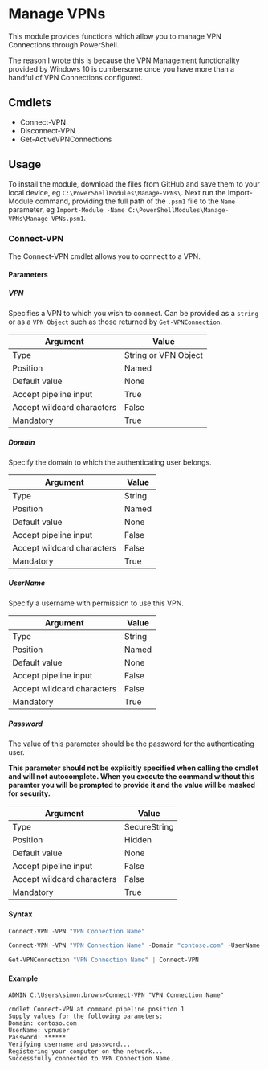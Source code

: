 # Manage VPNs
This module provides functions which allow you to manage VPN Connections through PowerShell.

The reason I wrote this is because the VPN Management functionality provided by Windows 10 is cumbersome once you have more than a handful of VPN Connections configured.

## Cmdlets
* Connect-VPN
* Disconnect-VPN
* Get-ActiveVPNConnections

## Usage
To install the module, download the files from GitHub and save them to your local device, eg `C:\PowerShellModules\Manage-VPNs\`.  Next run the Import-Module command, providing the full path of the `.psm1` file to the `Name` parameter, eg `Import-Module -Name C:\PowerShellModules\Manage-VPNs\Manage-VPNs.psm1`.
### Connect-VPN
The Connect-VPN cmdlet allows you to connect to a VPN.
#### Parameters
##### VPN
Specifies a VPN to which you wish to connect.  Can be provided as a `string` or as a `VPN Object` such as those returned by `Get-VPNConnection`.

Argument | Value
--- | ---
Type | String or VPN Object
Position | Named
Default value | None
Accept pipeline input | True
Accept wildcard characters | False
Mandatory | True
##### Domain
Specify the domain to which the authenticating user belongs.

Argument | Value
--- | ---
Type | String
Position | Named
Default value | None
Accept pipeline input | False
Accept wildcard characters | False
Mandatory | True
##### UserName
Specify a username with permission to use this VPN.

Argument | Value
--- | ---
Type | String
Position | Named
Default value | None
Accept pipeline input | False
Accept wildcard characters | False
Mandatory | True
##### Password
The value of this parameter should be the password for the authenticating user.

**This parameter should not be explicitly specified when calling the cmdlet and will not autocomplete.  When you execute the command without this paramter you will be prompted to provide it and the value will be masked for security.**

Argument | Value
--- | ---
Type | SecureString
Position | Hidden
Default value | None
Accept pipeline input | False
Accept wildcard characters | False
Mandatory | True
#### Syntax
```powershell
Connect-VPN -VPN "VPN Connection Name"
```
```powershell
Connect-VPN -VPN "VPN Connection Name" -Domain "contoso.com" -UserName "vpnuser"
```
```powershell
Get-VPNConnection "VPN Connection Name" | Connect-VPN
```
#### Example
```
ADMIN C:\Users\simon.brown>Connect-VPN "VPN Connection Name"

cmdlet Connect-VPN at command pipeline position 1
Supply values for the following parameters:
Domain: contoso.com
UserName: vpnuser
Password: ******
Verifying username and password...
Registering your computer on the network...
Successfully connected to VPN Connection Name.
```